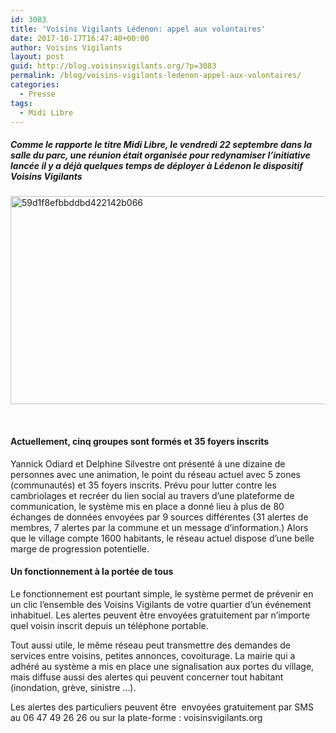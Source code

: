 ```yaml
---
id: 3083
title: 'Voisins Vigilants Lédenon: appel aux volontaires'
date: 2017-10-17T16:47:40+00:00
author: Voisins Vigilants
layout: post
guid: http://blog.voisinsvigilants.org/?p=3083
permalink: /blog/voisins-vigilants-ledenon-appel-aux-volontaires/
categories:
  - Presse
tags:
  - Midi Libre
---
```

##### Comme le rapporte le titre Midi Libre, le vendredi 22 septembre dans la salle du parc, une réunion était organisée pour redynamiser l’initiative lancée il y a déjà quelques temps de déployer à Lédenon le dispositif Voisins Vigilants

[<img class="aligncenter size-full wp-image-3084" src="./../../images/2017/10/59d1f8efbbddbd422142b066.jpg" alt="59d1f8efbbddbd422142b066" width="667" height="333" />](./../../images/2017/10/59d1f8efbbddbd422142b066.jpg)

&nbsp;

#### Actuellement, cinq groupes sont formés et 35 foyers inscrits

Yannick Odiard et Delphine Silvestre ont présenté à une dizaine de personnes avec une animation, le point du réseau actuel avec 5 zones (communautés) et 35 foyers inscrits. Prévu pour lutter contre les cambriolages et recréer du lien social au travers d&rsquo;une plateforme de communication, le système mis en place a donné lieu à plus de 80 échanges de données envoyées par 9 sources différentes (31 alertes de membres, 7 alertes par la commune et un message d&rsquo;information.) Alors que le village compte 1600 habitants, le réseau actuel dispose d&rsquo;une belle marge de progression potentielle.

#### Un fonctionnement à la portée de tous

Le fonctionnement est pourtant simple, le système permet de prévenir en un clic l&rsquo;ensemble des Voisins Vigilants de votre quartier d&rsquo;un événement inhabituel. Les alertes peuvent être envoyées gratuitement par n&rsquo;importe quel voisin inscrit depuis un téléphone portable.

Tout aussi utile, le même réseau peut transmettre des demandes de services entre voisins, petites annonces, covoiturage. La mairie qui a adhéré au système a mis en place une signalisation aux portes du village, mais diffuse aussi des alertes qui peuvent concerner tout habitant (inondation, grève, sinistre &#8230;).

Les alertes des particuliers peuvent être  envoyées gratuitement par SMS au 06 47 49 26 26 ou sur la plate-forme : voisinsvigilants.org
